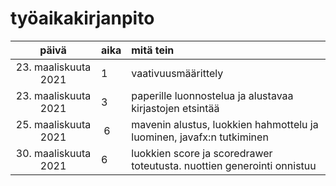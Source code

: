 # työaikakirjanpito

| päivä | aika | mitä tein  |
| :----:|:-----| :-----|
| 23. maaliskuuta 2021 | 1 | vaativuusmäärittely |
| 23. maaliskuuta 2021 | 3 | paperille luonnostelua ja alustavaa kirjastojen etsintää |
| 25. maaliskuuta 2021 | 6 | mavenin alustus, luokkien hahmottelu ja luominen, javafx:n tutkiminen |
| 30. maaliskuuta 2021 | 6 | luokkien score ja scoredrawer toteutusta. nuottien generointi onnistuu |
